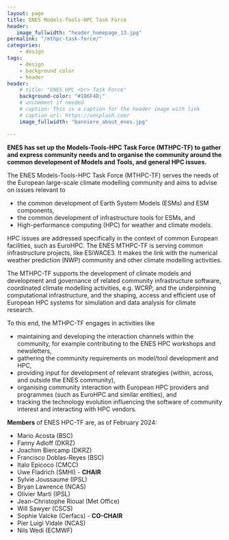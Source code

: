 ```yaml
---
layout: page
title: ENES Models-Tools-HPC Task Force
header:
   image_fullwidth: "header_homepage_13.jpg"
permalink: "/mthpc-task-force/"
categories:
    - design
tags:
    - design
    - background color
    - header
header:
    # title: "ENES HPC <br> Task Force"
    background-color: "#186F4D;"
    # uncomment if needed
    # caption: This is a caption for the header image with link
    # caption_url: https://unsplash.com/
    image_fullwidth: "banniere_about_enes.jpg"

---
```


**ENES has set up the Models-Tools-HPC Task Force (MTHPC-TF) to gather and express community needs and to organise the community around the common development of Models and Tools, and general HPC issues.**

The ENES Models-Tools-HPC Task Force (MTHPC-TF) serves the needs of the European large-scale climate modelling community and aims to advise on issues relevant to
- the common development of Earth System Models (ESMs) and ESM components,
- the common development of infrastructure tools for ESMs, and
- High-performance computing (HPC) for weather and climate models.
  
HPC issues are addressed specifically in the context of common European facilities, such as EuroHPC. The ENES MTHPC-TF is serving common infrastructure projects, like ESiWACE3. It makes the link with the numerical weather prediction (NWP) community and other climate modelling activities.

The MTHPC-TF supports the development of climate models and development and governance of related community infrastructure software, coordinated climate modelling activities, e.g. WCRP, and the underpinning computational infrastructure, and the shaping, access and efficient use of European HPC systems for simulation and data analysis for climate research.

To this end, the MTHPC-TF engages in activities like
- maintaining and developing the interaction channels within the community, for example contributing to the ENES HPC workshops and newsletters,
- gathering the community requirements on model/tool development and HPC,
- providing input for development of relevant strategies (within, across, and outside the ENES community),
- organising community interaction with European HPC providers and programmes
(such as EuroHPC and similar entities), and
- tracking the technology evolution influencing the software of community interest and interacting with HPC vendors.
 

**Members** of ENES HPC-TF are, as of February 2024:

- Mario Acosta (BSC)
- Fanny Adloff (DKRZ)
- Joachim Biercamp (DKRZ)
- Francisco Doblas-Reyes (BSC)
- Italo Epicoco (CMCC)
- Uwe Fladrich (SMHI) - **CHAIR**
- Sylvie Joussaume (IPSL)
- Bryan Lawrence (NCAS)
- Olivier Marti (IPSL)
- Jean-Christophe Rioual (Met Office)
- Will Sawyer (CSCS)
- Sophie Valcke (Cerfacs) - **CO-CHAIR**
- Pier Luigi Vidale (NCAS)
- Nils Wedi (ECMWF)
